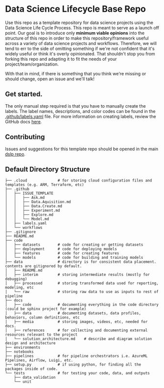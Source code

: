 # Data Science Lifecycle Base Repo

Use this repo as a template repository for data science projects using the Data Science Life Cycle Process. This repo is meant to serve as a launch off point. Our goal is to introduce only **minimum viable opinions** into the structure of this repo in order to make this repository/framework useful across a variety of data science projects and workflows. Therefore, we will tend to err to the side of omitting something if we're not confident that it's widely useful or think it's overly opinionated. That shouldn't stop you from forking this repo and adapting it to fit the needs of your project/team/organization.

With that in mind, if there is something that you think we're missing or should change, open an issue and we'll talk!

## Get started.

The only manual step required is that you have to manually create the labels. The label names, descriptions, and color codes can be found in the [.github/labels.yaml](/.github/labels.yaml) file. For more information on creating labels, review the GitHub docs [here](https://help.github.com/en/github/managing-your-work-on-github/creating-a-label).

## Contributing

Issues and suggestions for this template repo should be opened in the main [dslp repo](https://github.com/MicrosoftDSST/dslp/issues).

## Default Directory Structure

```
├── .cloud              # for storing cloud configuration files and templates (e.g. ARM, Terraform, etc)
├── .github
│   ├── ISSUE_TEMPLATE
│   │   ├── Ask.md
│   │   ├── Data.Aquisition.md
│   │   ├── Data.Create.md
│   │   ├── Experiment.md
│   │   ├── Explore.md
│   │   └── Model.md
│   ├── labels.yaml
│   └── workflows
├── .gitignore
├── README.md
├── code
│   ├── datasets        # code for creating or getting datasets
│   ├── deployment      # code for deploying models
│   ├── features        # code for creating features
│   └── models          # code for building and training models
├── data                # directory is for consistent data placement. contents are gitignored by default.
│   ├── README.md
│   ├── interim         # storing intermediate results (mostly for debugging)
│   ├── processed       # storing transformed data used for reporting, modeling, etc
│   └── raw             # storing raw data to use as inputs to rest of pipeline
├── docs
│   ├── code            # documenting everything in the code directory (could be sphinx project for example)
│   ├── data            # documenting datasets, data profiles, behaviors, column definitions, etc
│   ├── media           # storing images, videos, etc, needed for docs.
│   ├── references      # for collecting and documenting external resources relevant to the project
│   └── solution_architecture.md    # describe and diagram solution design and architecture
├── environments
├── notebooks
├── pipelines           # for pipeline orchestrators i.e. AzureML Pipelines, Airflow, Luigi, etc.
├── setup.py            # if using python, for finding all the packages inside of code.
└── tests               # for testing your code, data, and outputs
    ├── data_validation
    └── unit
```